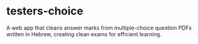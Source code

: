 # testers-choice
A web app that cleans answer marks from multiple-choice question PDFs written in Hebrew, creating clean exams for efficient learning.
